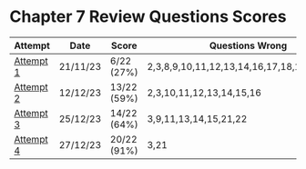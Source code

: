 #  Chapter 7 Review Questions Scores

| Attempt| Date | Score | Questions Wrong |
| -------|----- |------| ----------------|
| [Attempt 1](/src/review_questions/chapter_7/attempt_1/) | 21/11/23 | 6/22 (27%) | 2,3,8,9,10,11,12,13,14,16,17,18,19,20,21,22 |
| [Attempt 2](/src/review_questions/chapter_7/attempt_2/) | 12/12/23 | 13/22 (59%) | 2,3,10,11,12,13,14,15,16 |
| [Attempt 3](/src/review_questions/chapter_7/attempt_3/) | 25/12/23 | 14/22 (64%) | 3,9,11,13,14,15,21,22 |
| [Attempt 4](/src/review_questions/chapter_7/attempt_4/) | 27/12/23 | 20/22 (91%) | 3,21 |
